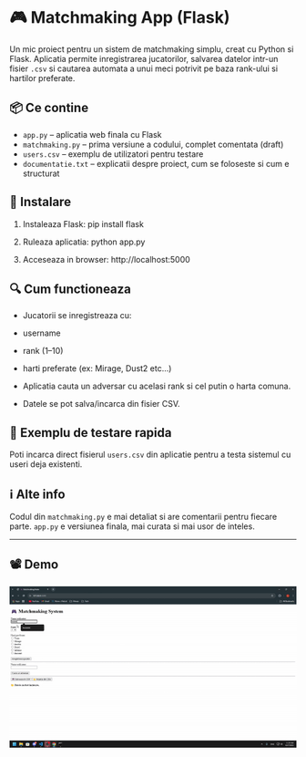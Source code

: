 # 🎮 Matchmaking App (Flask)

Un mic proiect pentru un sistem de matchmaking simplu, creat cu Python si Flask. Aplicatia permite inregistrarea jucatorilor, salvarea datelor intr-un fisier `.csv` si cautarea automata a unui meci potrivit pe baza rank-ului si hartilor preferate.

## 📦 Ce contine

- `app.py` – aplicatia web finala cu Flask
- `matchmaking.py` – prima versiune a codului, complet comentata (draft)
- `users.csv` – exemplu de utilizatori pentru testare
- `documentatie.txt` – explicatii despre proiect, cum se foloseste si cum e structurat

## 🔧 Instalare

1. Instaleaza Flask:
pip install flask

2. Ruleaza aplicatia:
python app.py

3. Acceseaza in browser:
http://localhost:5000


## 🔍 Cum functioneaza

- Jucatorii se inregistreaza cu:
- username
- rank (1–10)
- harti preferate (ex: Mirage, Dust2 etc...)

- Aplicatia cauta un adversar cu acelasi rank si cel putin o harta comuna.

- Datele se pot salva/incarca din fisier CSV.

## 🧪 Exemplu de testare rapida

Poti incarca direct fisierul `users.csv` din aplicatie pentru a testa sistemul cu useri deja existenti.

## ℹ️ Alte info

Codul din `matchmaking.py` e mai detaliat si are comentarii pentru fiecare parte. `app.py` e versiunea finala, mai curata si mai usor de inteles.

---
## 📽️ Demo

![Matchmaking Demo](demo/demo.gif)
